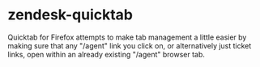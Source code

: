 # zendesk-quicktab
Quicktab for Firefox attempts to make tab management a little easier by making sure that any "/agent" link you click on, or alternatively just ticket links, open within an already existing "/agent" browser tab.

